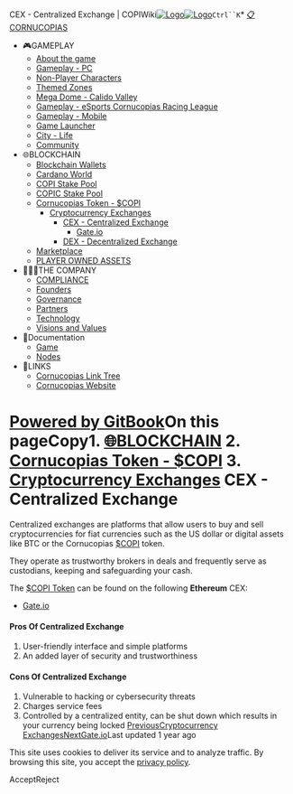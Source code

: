 CEX - Centralized Exchange | COPIWiki[![Logo](https://copiwiki.cornucopias.io/~gitbook/image?url=https%3A%2F%2F1762761122-files.gitbook.io%2F%7E%2Ffiles%2Fv0%2Fb%2Fgitbook-x-prod.appspot.com%2Fo%2Forganizations%252FVpfHHIHQI6ROs7kspCfa%252Fsites%252Fsite_dzbNR%252Flogo%252FxczoLfMLSrLZyl8UxDSg%252FCornucopias_Logo-White-Medium.png%3Falt%3Dmedia%26token%3Dcfef2e74-c264-4b9d-bc1c-d89788f5dc9c&width=260&dpr=4&quality=100&sign=ce383b9c&sv=2)![Logo](https://copiwiki.cornucopias.io/~gitbook/image?url=https%3A%2F%2F1762761122-files.gitbook.io%2F%7E%2Ffiles%2Fv0%2Fb%2Fgitbook-x-prod.appspot.com%2Fo%2Forganizations%252FVpfHHIHQI6ROs7kspCfa%252Fsites%252Fsite_dzbNR%252Flogo%252FxczoLfMLSrLZyl8UxDSg%252FCornucopias_Logo-White-Medium.png%3Falt%3Dmedia%26token%3Dcfef2e74-c264-4b9d-bc1c-d89788f5dc9c&width=260&dpr=4&quality=100&sign=ce383b9c&sv=2)](/)`Ctrl``K`* [📋CORNUCOPIAS](/)
* 🎮GAMEPLAY
	+ [About the game](/gameplay/about-the-game)
	+ [Gameplay - PC](/gameplay/gameplay-pc)
	+ [Non-Player Characters](/gameplay/non-player-characters)
	+ [Themed Zones](/gameplay/themed-zones)
	+ [Mega Dome - Calido Valley](/gameplay/mega-dome-calido-valley)
	+ [Gameplay - eSports Cornucopias Racing League](/gameplay/gameplay-esports-cornucopias-racing-league)
	+ [Gameplay - Mobile](/gameplay/gameplay-mobile)
	+ [Game Launcher](/gameplay/game-launcher)
	+ [City - Life](/gameplay/city-life)
	+ [Community](/gameplay/community)
* 🌐BLOCKCHAIN
	+ [Blockchain Wallets](/blockchain/blockchain-wallets)
	+ [Cardano World](/blockchain/cardano-world)
	+ [COPI Stake Pool](/blockchain/copi-stake-pool)
	+ [COPIC Stake Pool](/blockchain/copic-stake-pool)
	+ [Cornucopias Token - $COPI](/blockchain/cornucopias-token-usdcopi)
		- [Cryptocurrency Exchanges](/blockchain/cornucopias-token-usdcopi/cryptocurrency-exchanges)
			* [CEX - Centralized Exchange](/blockchain/cornucopias-token-usdcopi/cryptocurrency-exchanges/cex-centralized-exchange)
				+ [Gate.io](/blockchain/cornucopias-token-usdcopi/cryptocurrency-exchanges/cex-centralized-exchange/gate.io)
			* [DEX - Decentralized Exchange](/blockchain/cornucopias-token-usdcopi/cryptocurrency-exchanges/dex-decentralized-exchange)
	+ [Marketplace](/blockchain/marketplace)
	+ [PLAYER OWNED ASSETS](/blockchain/player-owned-assets)
* 🧑‍🤝‍🧑THE COMPANY
	+ [COMPLIANCE](/the-company/compliance)
	+ [Founders](/the-company/founders)
	+ [Governance](/the-company/governance)
	+ [Partners](/the-company/partners)
	+ [Technology](/the-company/technology)
	+ [Visions and Values](/the-company/visions-and-values)
* 📖Documentation
	+ [Game](/documentation/game)
	+ [Nodes](/documentation/nodes)
* 🔗LINKS
	+ [Cornucopias Link Tree](https://linktr.ee/cornucopias.game)
	+ [Cornucopias Website](https://www.cornucopias.io)

[Powered by GitBook](https://www.gitbook.com/?utm_source=content&utm_medium=trademark&utm_campaign=PQmCVki2WHg9QcW9pdrX)On this pageCopy1. [🌐BLOCKCHAIN](/blockchain)
2. [Cornucopias Token - $COPI](/blockchain/cornucopias-token-usdcopi)
3. [Cryptocurrency Exchanges](/blockchain/cornucopias-token-usdcopi/cryptocurrency-exchanges)
CEX - Centralized Exchange
==========================

Centralized exchanges are platforms that allow users to buy and sell cryptocurrencies for fiat currencies such as the US dollar or digital assets like BTC or the Cornucopias [$COPI](/blockchain/cornucopias-token-usdcopi) token.

They operate as trustworthy brokers in deals and frequently serve as custodians, keeping and safeguarding your cash.

The [$COPI Token](/blockchain/cornucopias-token-usdcopi) can be found on the following **Ethereum** CEX:

* [Gate.io](/blockchain/cornucopias-token-usdcopi/cryptocurrency-exchanges/cex-centralized-exchange/gate.io)

#### **Pros Of Centralized Exchange**

1. User-friendly interface and simple platforms
2. An added layer of security and trustworthiness

#### **Cons Of Centralized Exchange**

1. Vulnerable to hacking or cybersecurity threats
2. Charges service fees
3. Controlled by a centralized entity, can be shut down which results in your currency being locked
[PreviousCryptocurrency Exchanges](/blockchain/cornucopias-token-usdcopi/cryptocurrency-exchanges)[NextGate.io](/blockchain/cornucopias-token-usdcopi/cryptocurrency-exchanges/cex-centralized-exchange/gate.io)Last updated 1 year ago

This site uses cookies to deliver its service and to analyze traffic. By browsing this site, you accept the [privacy policy](https://www.cornucopias.io/privacy-policy).

AcceptReject